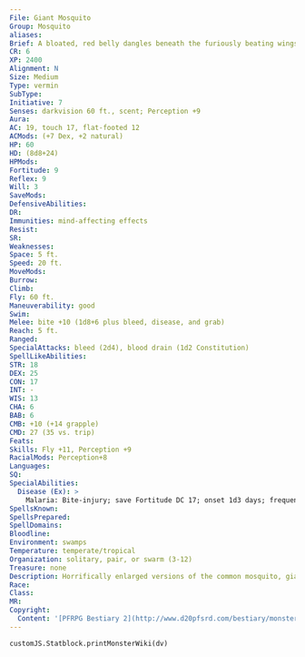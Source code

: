 ```yaml
---
File: Giant Mosquito
Group: Mosquito
aliases: 
Brief: A bloated, red belly dangles beneath the furiously beating wings of this massive mosquito.
CR: 6
XP: 2400
Alignment: N
Size: Medium
Type: vermin
SubType: 
Initiative: 7
Senses: darkvision 60 ft., scent; Perception +9
Aura: 
AC: 19, touch 17, flat-footed 12
ACMods: (+7 Dex, +2 natural)
HP: 60
HD: (8d8+24)
HPMods: 
Fortitude: 9
Reflex: 9
Will: 3
SaveMods: 
DefensiveAbilities: 
DR: 
Immunities: mind-affecting effects
Resist: 
SR: 
Weaknesses: 
Space: 5 ft.
Speed: 20 ft.
MoveMods: 
Burrow: 
Climb: 
Fly: 60 ft.
Maneuverability: good
Swim: 
Melee: bite +10 (1d8+6 plus bleed, disease, and grab)
Reach: 5 ft.
Ranged: 
SpecialAttacks: bleed (2d4), blood drain (1d2 Constitution)
SpellLikeAbilities: 
STR: 18
DEX: 25
CON: 17
INT: -
WIS: 13
CHA: 6
BAB: 6
CMB: +10 (+14 grapple)
CMD: 27 (35 vs. trip)
Feats: 
Skills: Fly +11, Perception +9
RacialMods: Perception+8
Languages: 
SQ: 
SpecialAbilities:
  Disease (Ex): >
    Malaria: Bite-injury; save Fortitude DC 17; onset 1d3 days; frequency 1 day; effect 1d3 Con damage and 1d3 Wis Damage; cure 2 consecutive saves. The save DC is Constitution-based.
SpellsKnown: 
SpellsPrepared: 
SpellDomains: 
Bloodline: 
Environment: swamps
Temperature: temperate/tropical
Organization: solitary, pair, or swarm (3-12)
Treasure: none
Description: Horrifically enlarged versions of the common mosquito, giant mosquitoes bring death on swift wings. A single specimen can drain the blood from a human adult with shocking speed, while swarms of fist-sized mosquitoes can lay waste to herds of livestock or entire villages. In the wild, giant mosquitoes prey upon megafauna like dinosaurs and other huge creatures.  Giant mosquitoes grow to 6 feet in length, and weigh up to 150 pounds.  Variant species of giant mosquitoes exist, although not in the great diversity seen in many other giant vermin. The most common variant is the smaller goblin mosquito (a giant mosquito with the young creature template), but stories of Large jungle mosquitoes (giant mosquitoes with the advanced and giant simple templates) are not unheard of.
Race: 
Class: 
MR: 
Copyright:
  Content: '[PFRPG Bestiary 2](http://www.d20pfsrd.com/bestiary/monster-listings/vermin/mosquito-giant)'
---
```

```dataviewjs
customJS.Statblock.printMonsterWiki(dv)
```
